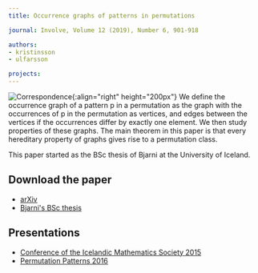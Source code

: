 ```yaml
---
title: Occurrence graphs of patterns in permutations

journal: Involve, Volume 12 (2019), Number 6, 901-918

authors:
- kristinsson
- ulfarsson

projects:
---
```

![Correspondence]({{site.baseurl}}/assets/img/occgraphs.png){:align="right" height="200px"}
We define the occurrence graph of a pattern p in a permutation as the graph
with the occurrences of p in the permutation as vertices, and edges between the
vertices if the occurrences differ by exactly one element. We then study
properties of these graphs. The main theorem in this paper is that every
hereditary property of graphs gives rise to a permutation class.

This paper started as the BSc thesis of Bjarni at the University of Iceland.

## Download the paper
<!-- - [{{ page.journal }}](https://cs.uwaterloo.ca/journals/JIS/VOL20/Bean/bean2.html) -->
- [arXiv](https://arxiv.org/abs/1607.03018)
- [Bjarni's BSc thesis](http://hdl.handle.net/1946/22017)

## Presentations
- [Conference of the Icelandic Mathematics Society 2015]({{site.baseurl}}/assets/talks/occgraphs/2015-IMS.pdf)
- [Permutation Patterns 2016]({{site.baseurl}}/assets/talks/occgraphs/2016-PP.pdf)
